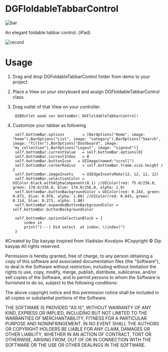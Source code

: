 # DGFloldableTabbarControl
![bar](https://user-images.githubusercontent.com/12591229/30094395-d8aadb7a-92eb-11e7-8e19-e3c90c17a3c7.png)

An elegant foldable tabbar control. (iPad)


![record](https://user-images.githubusercontent.com/12591229/30094896-d494a3a6-92ee-11e7-9e46-7da82fd5c60c.gif)


# Usage
1. Drag and drop DGFoldableTabbarControl folder from demo to your project.
2. Place a View on your storyboard and assign DGFloldableTabbarControl class.
3. Drag outlet of that View on your controller.
   
        @IBOutlet weak var bottomBar: DGFloldableTabbarControl!

4. Customize your tabbar as following 

        self.bottomBar.options        = [BarOptions("Home", image: "home"),BarOptions("List", image: "category"),BarOptions("Search", image: "filter"),BarOptions("Dashboard", image: "my_collection"),BarOptions("Logout", image: "signout")]
        self.bottomBar.currentValue   = self.bottomBar.options[0]
        self.bottomBar.currentIndex   = 0
        self.bottomBar.buttonIcon   = UIImage(named:"scroll")
        self.bottomBar.cornerRadius   = self.bottomBar.frame.size.height / 2
        self.bottomBar.imageInsets    = UIEdgeInsetsMake(12, 12, 12, 12)
        self.bottomBar.selectionColor = UIColor.black.withAlphaComponent(0.1) //UIColor(red: 75.0/256.0, green: 178.0/256.0, blue: 174.0/256.0, alpha: 1.0)
        self.bottomBar.buttonBackgroundColor = UIColor(red: 0.243, green: 0.671, blue: 0.976, alpha: 1.00) //UIColor(red: 0.643, green: 0.114, blue: 0.271, alpha: 1.00)
        self.bottomBar.expandedButtonBackgroundColor = self.bottomBar.buttonBackgroundColor
        
        self.bottomBar.optionSelectionBlock = {
            index in
            print("[---] Did select  at index: \(index)")
        }




#Created by Dip kasyap inspired from Vladislav Kovalyov
#Copyright © Dip kasyap All rights reserved.

Permission is hereby granted, free of charge, to any person obtaining a copy of this software and associated documentation files (the "Software"), to deal in the Software without restriction, including without limitation the rights to use, copy, modify, merge, publish, distribute, sublicense, and/or sell copies of the Software, and to permit persons to whom the Software is furnished to do so, subject to the following conditions:

The above copyright notice and this permission notice shall be included in all copies or substantial portions of the Software.

THE SOFTWARE IS PROVIDED "AS IS", WITHOUT WARRANTY OF ANY KIND, EXPRESS OR IMPLIED, INCLUDING BUT NOT LIMITED TO THE WARRANTIES OF MERCHANTABILITY, FITNESS FOR A PARTICULAR PURPOSE AND NONINFRINGEMENT. IN NO EVENT SHALL THE AUTHORS OR COPYRIGHT HOLDERS BE LIABLE FOR ANY CLAIM, DAMAGES OR OTHER LIABILITY, WHETHER IN AN ACTION OF CONTRACT, TORT OR OTHERWISE, ARISING FROM, OUT OF OR IN CONNECTION WITH THE SOFTWARE OR THE USE OR OTHER DEALINGS IN THE SOFTWARE.
